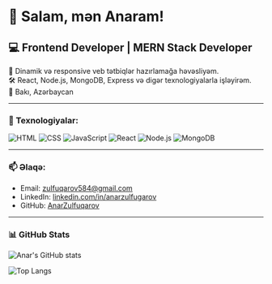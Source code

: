 # 👋 Salam, mən Anaram!

## 💻 Frontend Developer | MERN Stack Developer

🚀 Dinamik və responsive veb tətbiqlər hazırlamağa həvəsliyəm.  
🛠️ React, Node.js, MongoDB, Express və digər texnologiyalarla işləyirəm.  
📍 Bakı, Azərbaycan

---

### 🧰 Texnologiyalar:
![HTML](https://img.shields.io/badge/HTML-E34F26?style=flat&logo=html5&logoColor=white)
![CSS](https://img.shields.io/badge/CSS-1572B6?style=flat&logo=css3&logoColor=white)
![JavaScript](https://img.shields.io/badge/JavaScript-F7DF1E?style=flat&logo=javascript&logoColor=black)
![React](https://img.shields.io/badge/React-20232A?style=flat&logo=react&logoColor=61DAFB)
![Node.js](https://img.shields.io/badge/Node.js-339933?style=flat&logo=node.js&logoColor=white)
![MongoDB](https://img.shields.io/badge/MongoDB-4EA94B?style=flat&logo=mongodb&logoColor=white)

---

### 📫 Əlaqə:
- Email: [zulfuqarov584@gmail.com](mailto:zulfuqarov584@gmail.com)
- LinkedIn: [linkedin.com/in/anarzulfugarov](https://www.linkedin.com/in/anar-zulfugarov-344052302)
- GitHub: [AnarZulfuqarov](https://github.com/AnarZulfuqarov)

---

### 📊 GitHub Stats

![Anar's GitHub stats](https://github-readme-stats.vercel.app/api?username=AnarZulfuqarov&show_icons=true&theme=radical)

![Top Langs](https://github-readme-stats.vercel.app/api/top-langs/?username=AnarZulfuqarov&layout=compact&theme=radical)
